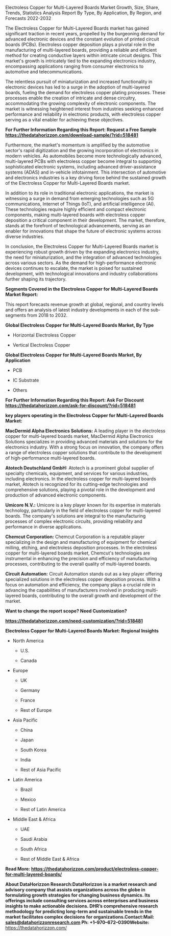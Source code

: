 Electroless Copper for Multi-Layered Boards Market Growth, Size, Share,
Trends, Statistics Analysis Report By Type, By Application, By Region,
and Forecasts 2022-2032

The Electroless Copper for Multi-Layered Boards market has gained
significant traction in recent years, propelled by the burgeoning demand
for advanced electronic devices and the constant evolution of printed
circuit boards (PCBs). Electroless copper deposition plays a pivotal
role in the manufacturing of multi-layered boards, providing a reliable
and efficient method for creating conductive layers within intricate
circuit designs. This market's growth is intricately tied to the
expanding electronics industry, encompassing applications ranging from
consumer electronics to automotive and telecommunications.

The relentless pursuit of miniaturization and increased functionality in
electronic devices has led to a surge in the adoption of multi-layered
boards, fueling the demand for electroless copper plating processes.
These processes enable the creation of intricate and dense circuitry,
accommodating the growing complexity of electronic components. The
market is witnessing heightened interest from industries seeking
enhanced performance and reliability in electronic products, with
electroless copper serving as a vital enabler for achieving these
objectives.

**For Further Information Regarding this Report: Request a Free Sample
<https://thedatahorizzon.com/download-sample/?rid=518481>**

Furthermore, the market's momentum is amplified by the automotive
sector's rapid digitization and the growing incorporation of electronics
in modern vehicles. As automobiles become more technologically advanced,
multi-layered PCBs with electroless copper become integral to supporting
sophisticated electronic systems, including advanced driver-assistance
systems (ADAS) and in-vehicle infotainment. This intersection of
automotive and electronics industries is a key driving force behind the
sustained growth of the Electroless Copper for Multi-Layered Boards
market.

In addition to its role in traditional electronic applications, the
market is witnessing a surge in demand from emerging technologies such
as 5G communications, Internet of Things (IoT), and artificial
intelligence (AI). These technologies require highly efficient and
compact electronic components, making multi-layered boards with
electroless copper deposition a critical component in their development.
The market, therefore, stands at the forefront of technological
advancements, serving as an enabler for innovations that shape the
future of electronic systems across diverse industries.

In conclusion, the Electroless Copper for Multi-Layered Boards market is
experiencing robust growth driven by the expanding electronics industry,
the need for miniaturization, and the integration of advanced
technologies across various sectors. As the demand for high-performance
electronic devices continues to escalate, the market is poised for
sustained development, with technological innovations and industry
collaborations further shaping its trajectory.

**Segments Covered in the Electroless Copper for Multi-Layered Boards
Market Report:**

This report forecasts revenue growth at global, regional, and country
levels and offers an analysis of latest industry developments in each of
the sub-segments from 2018 to 2032.

**Global Electroless Copper for Multi-Layered Boards Market, By Type**

-   Horizontal Electroless Copper

-   Vertical Electroless Copper

**Global Electroless Copper for Multi-Layered Boards Market, By
Application**

-   PCB

-   IC Substrate

-   Others

**For Further Information Regarding this Report: Ask For Discount
<https://thedatahorizzon.com/ask-for-discount/?rid=518481>**

**key players operating in the Electroless Copper for Multi-Layered
Boards Market:**

**MacDermid Alpha Electronics Solutions:** A leading player in the
electroless copper for multi-layered boards market, MacDermid Alpha
Electronics Solutions specializes in providing advanced materials and
solutions for the electronics industry. With a strong focus on
innovation, the company offers a range of electroless copper solutions
that contribute to the development of high-performance multi-layered
boards.

**Atotech Deutschland GmbH:** Atotech is a prominent global supplier of
specialty chemicals, equipment, and services for various industries,
including electronics. In the electroless copper for multi-layered
boards market, Atotech is recognized for its cutting-edge technologies
and comprehensive solutions, playing a pivotal role in the development
and production of advanced electronic components.

**Umicore N.V.:** Umicore is a key player known for its expertise in
materials technology, particularly in the field of electroless copper
for multi-layered boards. The company's solutions are integral to the
manufacturing processes of complex electronic circuits, providing
reliability and performance in diverse applications.

**Chemcut Corporation:** Chemcut Corporation is a reputable player
specializing in the design and manufacturing of equipment for chemical
milling, etching, and electroless deposition processes. In the
electroless copper for multi-layered boards market, Chemcut's
technologies are instrumental in enhancing the precision and efficiency
of manufacturing processes, contributing to the overall quality of
multi-layered boards.

**Circuit Automation:** Circuit Automation stands out as a key player
offering specialized solutions in the electroless copper deposition
process. With a focus on automation and efficiency, the company plays a
crucial role in advancing the capabilities of manufacturers involved in
producing multi-layered boards, contributing to the overall growth and
development of the market.

**Want to change the report scope? Need Customization?**

**<https://thedatahorizzon.com/need-customization/?rid=518481>**

**Electroless Copper for Multi-Layered Boards Market: Regional
Insights**

-   North America

    -   U.S.

    -   Canada

-   Europe

    -   UK

    -   Germany

    -   France

    -   Rest of Europe

-   Asia Pacific

    -   China

    -   Japan

    -   South Korea

    -   India

    -   Rest of Asia Pacific

-   Latin America

    -   Brazil

    -   Mexico

    -   Rest of Latin America

-   Middle East & Africa

    -   UAE

    -   Saudi Arabia

    -   South Africa

    -   Rest of Middle East & Africa

**Read More:
<https://thedatahorizzon.com/product/electroless-copper-for-multi-layered-boards/>**

**About DataHorizzon Research:**DataHorizzon is a market research and
advisory company that assists organizations across the globe in
formulating growth strategies for changing business dynamics. Its
offerings include consulting services across enterprises and business
insights to make actionable decisions. DHR’s comprehensive research
methodology for predicting long-term and sustainable trends in the
market facilitates complex decisions for organizations.**Contact:Mail:**
<sales@datahorizzonresearch.com> **Ph:** +1–970–672–0390**Website:**
<https://thedatahorizzon.com/>

